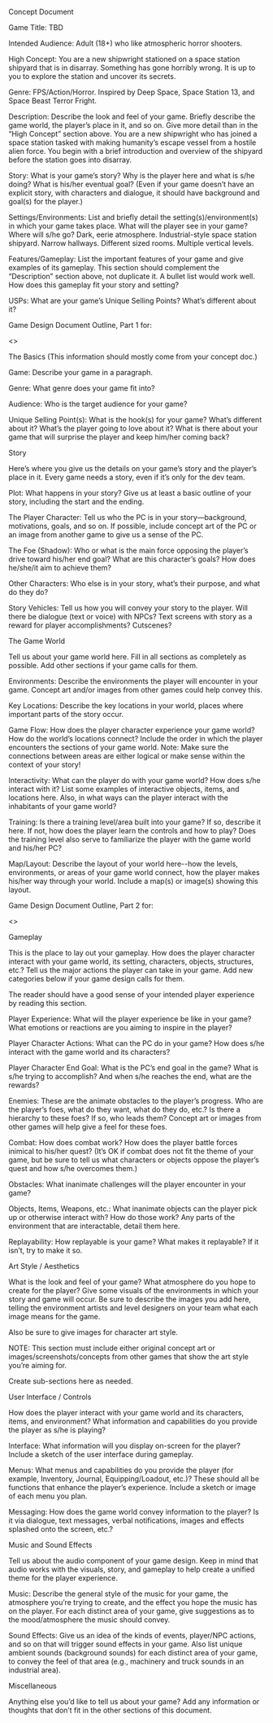 Concept Document
 
 
Game Title:
TBD
 
Intended Audience:
Adult (18+) who like atmospheric horror shooters.
 
High Concept:
You are a new shipwright stationed on a space station shipyard that is in disarray. Something has gone horribly wrong. It is up to you to explore the station and uncover its secrets.
 
Genre:
FPS/Action/Horror. Inspired by Deep Space, Space Station 13, and Space Beast Terror Fright.
 
Description:
Describe the look and feel of your game. Briefly describe the game world, the player’s place in it, and so on. Give more detail than in the “High Concept” section above.
You are a new shipwright who has joined a space station tasked with making humanity’s escape vessel from a hostile alien force. You begin with a brief introduction and overview of the shipyard before the station goes into disarray.
 
 
Story:
What is your game’s story? Why is the player here and what is s/he doing? What is his/her eventual goal? (Even if your game doesn’t have an explicit story, with characters and dialogue, it should have background and goal(s) for the player.)
 
 
Settings/Environments:
List and briefly detail the setting(s)/environment(s) in which your game takes place. What will the player see in your game? Where will s/he go?
 Dark, eerie atmosphere. Industrial-style space station shipyard. Narrow hallways. Different sized rooms. Multiple vertical levels.
 
Features/Gameplay:
List the important features of your game and give examples of its gameplay. This section should complement the “Description” section above, not duplicate it. A bullet list would work well. How does this gameplay fit your story and setting?
 
USPs:
What are your game’s Unique Selling Points? What’s different about it?

Game Design Document Outline, Part 1 for:
 
<<Name of Game>>
 
 
The Basics
(This information should mostly come from your concept doc.)
 
Game:
Describe your game in a paragraph.
 
 
Genre:
What genre does your game fit into?
 
 
Audience:
Who is the target audience for your game?
 
 
Unique Selling Point(s):
What is the hook(s) for your game? What’s different about it? What’s the player going to love about it? What is there about your game that will surprise the player and keep him/her coming back?



Story
 
Here’s where you give us the details on your game’s story and the player’s place in it. Every game needs a story, even if it’s only for the dev team.
 
 
Plot:
What happens in your story? Give us at least a basic outline of your story, including the start and the ending.
 
 
The Player Character:
Tell us who the PC is in your story—background, motivations, goals, and so on. If possible, include concept art of the PC or an image from another game to give us a sense of the PC.
 
 
The Foe (Shadow):
Who or what is the main force opposing the player’s drive toward his/her end goal? What are this character’s goals? How does he/she/it aim to achieve them?
 
 
Other Characters:
Who else is in your story, what’s their purpose, and what do they do?
 
 
Story Vehicles:
Tell us how you will convey your story to the player. Will there be dialogue (text or voice) with NPCs? Text screens with story as a reward for player accomplishments? Cutscenes?

 

The Game World
 
Tell us about your game world here. Fill in all sections as completely as possible. Add other sections if your game calls for them.
 
 
Environments:
Describe the environments the player will encounter in your game. Concept art and/or images from other games could help convey this.
 
 
Key Locations:
Describe the key locations in your world, places where important parts of the story occur.
 
 
Game Flow:
How does the player character experience your game world? How do the world’s locations connect? Include the order in which the player encounters the sections of your game world. Note: Make sure the connections between areas are either logical or make sense within the context of your story!
 
 
Interactivity:
What can the player do with your game world? How does s/he interact with it? List some examples of interactive objects, items, and locations here. Also, in what ways can the player interact with the inhabitants of your game world?
 
 
Training:
Is there a training level/area built into your game? If so, describe it here. If not, how does the player learn the controls and how to play? Does the training level also serve to familiarize the player with the game world and his/her PC?
 
 
Map/Layout:
Describe the layout of your world here--how the levels, environments, or areas of your game world connect, how the player makes his/her way through your world. Include a map(s) or image(s) showing this layout.
 










Game Design Document Outline, Part 2 for:
 
<<Name of Game>>
 
 
Gameplay
 
This is the place to lay out your gameplay. How does the player character interact with your game world, its setting, characters, objects, structures, etc.? Tell us the major actions the player can take in your game. Add new categories below if your game design calls for them.
 
The reader should have a good sense of your intended player experience by reading this section.
 
Player Experience:
What will the player experience be like in your game? What emotions or reactions are you aiming to inspire in the player?
 
 
Player Character Actions:
What can the PC do in your game? How does s/he interact with the game world and its characters?
 
 
Player Character End Goal:
What is the PC’s end goal in the game? What is s/he trying to accomplish? And when s/he reaches the end, what are the rewards?
 
 
Enemies:
These are the animate obstacles to the player’s progress. Who are the player’s foes, what do they want, what do they do, etc.? Is there a hierarchy to these foes? If so, who leads them? Concept art or images from other games will help give a feel for these foes.
 
 
Combat:
How does combat work? How does the player battle forces inimical to his/her quest? (It’s OK if combat does not fit the theme of your game, but be sure to tell us what characters or objects oppose the player’s quest and how s/he overcomes them.)
 
 
Obstacles:
What inanimate challenges will the player encounter in your game?
 
 
Objects, Items, Weapons, etc.:
What inanimate objects can the player pick up or otherwise interact with? How do those work? Any parts of the environment that are interactable, detail them here.
 
 
Replayability:
How replayable is your game? What makes it replayable? If it isn’t, try to make it so.
 
  
Art Style / Aesthetics
 
What is the look and feel of your game? What atmosphere do you hope to create for the player? Give some visuals of the environments in which your story and game will occur. Be sure to describe the images you add here, telling the environment artists and level designers on your team what each image means for the game.
 
Also be sure to give images for character art style.
 
NOTE: This section must include either original concept art or images/screenshots/concepts from other games that show the art style you’re aiming for.
 
Create sub-sections here as needed.
 




User Interface / Controls
 
How does the player interact with your game world and its characters, items, and environment? What information and capabilities do you provide the player as s/he is playing?
 
 
Interface:
What information will you display on-screen for the player? Include a sketch of the user interface during gameplay.
 
 
Menus:
What menus and capabilities do you provide the player (for example, Inventory, Journal, Equipping/Loadout, etc.)? These should all be functions that enhance the player’s experience. Include a sketch or image of each menu you plan.
 
 
Messaging:
How does the game world convey information to the player? Is it via dialogue, text messages, verbal notifications, images and effects splashed onto the screen, etc.?
 














Music and Sound Effects
 
Tell us about the audio component of your game design. Keep in mind that audio works with the visuals, story, and gameplay to help create a unified theme for the player experience.
 
 
Music:
Describe the general style of the music for your game, the atmosphere you’re trying to create, and the effect you hope the music has on the player. For each distinct area of your game, give suggestions as to the mood/atmosphere the music should convey. 
 
 
Sound Effects:
Give us an idea of the kinds of events, player/NPC actions, and so on that will trigger sound effects in your game. Also list unique ambient sounds (background sounds) for each distinct area of your game, to convey the feel of that area (e.g., machinery and truck sounds in an industrial area).
 

 
Miscellaneous
 
Anything else you’d like to tell us about your game? Add any information or thoughts that don’t fit in the other sections of this document.
 
 
 

 
 

